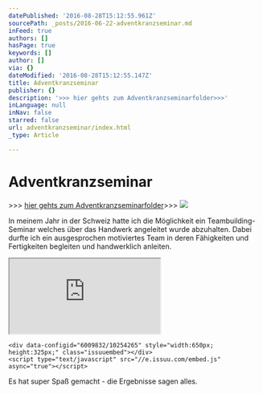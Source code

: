 ```yaml
---
datePublished: '2016-08-28T15:12:55.961Z'
sourcePath: _posts/2016-06-22-adventkranzseminar.md
inFeed: true
authors: []
hasPage: true
keywords: []
author: []
via: {}
dateModified: '2016-08-28T15:12:55.147Z'
title: Adventkranzseminar
publisher: {}
description: '>>> hier gehts zum Adventkranzseminarfolder>>>'
inLanguage: null
inNav: false
starred: false
url: adventkranzseminar/index.html
_type: Article

---
```

# Adventkranzseminar

\>\>\> [hier gehts zum Adventkranzseminarfolder][0]\>\>\>
![](https://the-grid-user-content.s3-us-west-2.amazonaws.com/84103cf1-94c3-4893-9255-61464e56cb06.png)

In meinem Jahr in der Schweiz hatte ich die Möglichkeit ein Teambuilding-Seminar welches über das Handwerk angeleitet wurde abzuhalten. Dabei durfte ich ein ausgesprochen motiviertes Team in deren Fähigkeiten und Fertigkeiten begleiten und handwerklich anleiten.

<iframe src="https://the-grid.github.io/ed-userhtml/?g=eJx9jUEOwiAQAO--gqx3QCpEk9K_tLAVkkWSBdLv2-jdOU9m5rzzWlAcOfbkwVkNImF-pe5hMhZE4-BBKZS5tTFkqEVh2TDK1AtdndbPx2TUTRt7N-70v7mtckT2cMZWonrsg6gFRnwvs_odl8s_PpMhJ_A" style=""></iframe>

    <div data-configid="6009832/10254265" style="width:650px; height:325px;" class="issuuembed"></div>
    <script type="text/javascript" src="//e.issuu.com/embed.js" async="true"></script>

Es hat super Spaß gemacht - die Ergebnisse sagen alles.

[0]: https://issuu.com/floraleformgebung/docs/advent_henkel_2014/9?e=6009832/10254265